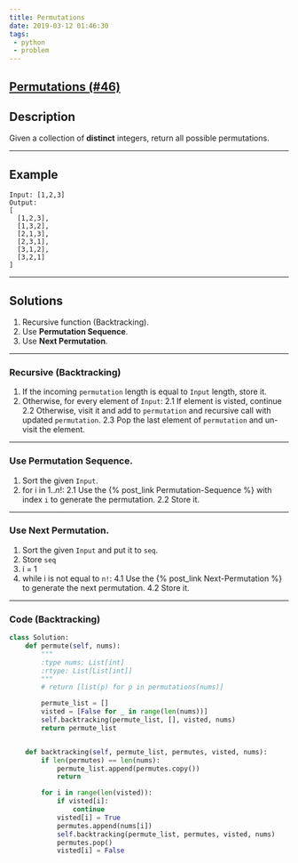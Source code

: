 ```yaml
---
title: Permutations
date: 2019-03-12 01:46:30
tags:
 - python
 - problem
---
```


## [Permutations (#46)](https://leetcode.com/problems/permutations/)

## Description

Given a collection of **distinct** integers, return all possible permutations.

---

## Example

```
Input: [1,2,3]
Output:
[
  [1,2,3],
  [1,3,2],
  [2,1,3],
  [2,3,1],
  [3,1,2],
  [3,2,1]
]
```

<!--more-->

---

## Solutions

1. Recursive function (Backtracking).
2. Use **Permutation Sequence**.
3. Use **Next Permutation**.

---

### Recursive (Backtracking)

1. If the incoming `permutation` length is equal to `Input` length, store it.
2. Otherwise, for every element  of `Input`:
   2.1 If element is visted, continue
   2.2 Otherwise, visit it and add to `permutation` and recursive call with updated `permutation`.
   2.3 Pop the last element of `permutation` and un-visit the element.

---

### Use Permutation Sequence.

1. Sort the given `Input`.
2. for i in 1..$n!$:
   2.1 Use the {% post_link Permutation-Sequence %} with index `i` to generate the permutation.
   2.2 Store it.

---

### Use Next Permutation.

1. Sort the given `Input` and put it to `seq`.
2. Store `seq`
3. i = 1
4. while i is not equal to `n!`:
   4.1 Use the {% post_link Next-Permutation %} to generate the next permutation.
   4.2 Store it.

---

### Code (Backtracking)

```python
class Solution:
    def permute(self, nums):
        """
        :type nums: List[int]
        :rtype: List[List[int]]
        """
        # return [list(p) for p in permutations(nums)]

        permute_list = []
        visted = [False for _ in range(len(nums))]
        self.backtracking(permute_list, [], visted, nums)
        return permute_list


    def backtracking(self, permute_list, permutes, visted, nums):
        if len(permutes) == len(nums):
            permute_list.append(permutes.copy())
            return

        for i in range(len(visted)):
            if visted[i]:
                continue
            visted[i] = True
            permutes.append(nums[i])
            self.backtracking(permute_list, permutes, visted, nums)
            permutes.pop()
            visted[i] = False
```

